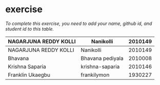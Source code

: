 # exercise
*To complete this exercise, you need to add your name, github id, and student id to this table.*

|NAGARJUNA REDDY KOLLI|Nanikolli|2010149|
|----|-----|----|
|NAGARJUNA REDDY KOLLI|Nanikolli|2010149|
|Bhavana|Bhavana pediyala|2010008|
|Krishna Saparia|krishna-saparia|2010146
|Franklin Ukaegbu|frankilymon|1930227|
